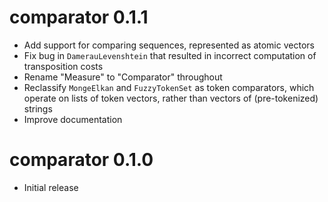 # comparator 0.1.1
* Add support for comparing sequences, represented as atomic vectors
* Fix bug in `DamerauLevenshtein` that resulted in incorrect computation of transposition costs
* Rename "Measure" to "Comparator" throughout
* Reclassify `MongeElkan` and `FuzzyTokenSet` as token comparators, which operate on lists of token vectors, rather than vectors of (pre-tokenized) strings
* Improve documentation

# comparator 0.1.0
* Initial release

